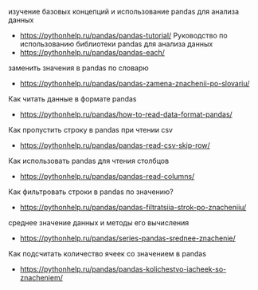
изучение базовых концепций и использование pandas для анализа данных
- https://pythonhelp.ru/pandas/pandas-tutorial/
Руководство по использованию библиотеки pandas для анализа данных
- https://pythonhelp.ru/pandas/pandas-each/

заменить значения в pandas по словарю
- https://pythonhelp.ru/pandas/pandas-zamena-znachenii-po-slovariu/

Как читать данные в формате pandas
- https://pythonhelp.ru/pandas/how-to-read-data-format-pandas/

Как пропустить строку в pandas при чтении csv
- https://pythonhelp.ru/pandas/pandas-read-csv-skip-row/

Как использовать pandas для чтения столбцов
- https://pythonhelp.ru/pandas/pandas-read-columns/

Как фильтровать строки в pandas по значению?
- https://pythonhelp.ru/pandas/pandas-filtratsiia-strok-po-znacheniiu/

среднее значение данных и методы его вычисления
- https://pythonhelp.ru/pandas/series-pandas-srednee-znachenie/

Как подсчитать количество ячеек со значением в pandas
- https://pythonhelp.ru/pandas/pandas-kolichestvo-iacheek-so-znacheniem/